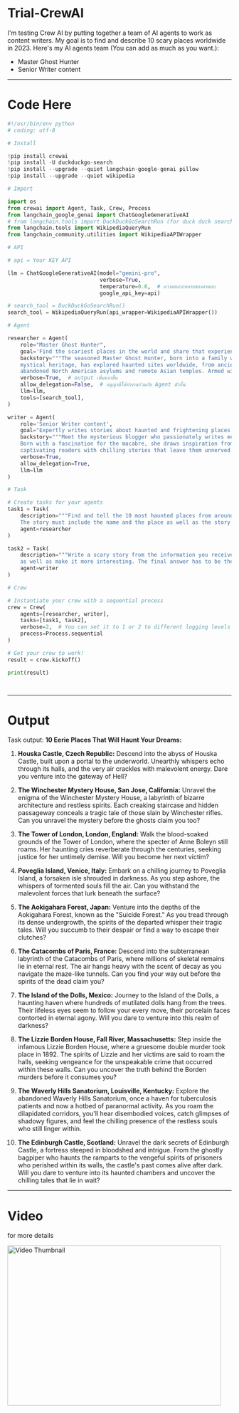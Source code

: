 # Trial-CrewAI

I'm testing Crew AI by putting together a team of AI agents to work as content writers. My goal is to find and describe 10 scary places worldwide in 2023. Here's my AI agents team (You can add as much as you want.):

- Master Ghost Hunter
- Senior Writer content

---

# Code Here

```python
#!/usr/bin/env python
# coding: utf-8

# Install

!pip install crewai
!pip install -U duckduckgo-search
!pip install --upgrade --quiet langchain-google-genai pillow
!pip install --upgrade --quiet wikipedia

# Import

import os
from crewai import Agent, Task, Crew, Process
from langchain_google_genai import ChatGoogleGenerativeAI
# from langchain.tools import DuckDuckGoSearchRun (for duck duck search)
from langchain.tools import WikipediaQueryRun
from langchain_community.utilities import WikipediaAPIWrapper

# API

# api = Your KEY API

llm = ChatGoogleGenerativeAI(model="gemini-pro",
                             verbose=True,
                             temperature=0.6,  # ความหลากหลายของคำตอบ
                             google_api_key=api)

# search_tool = DuckDuckGoSearchRun()
search_tool = WikipediaQueryRun(api_wrapper=WikipediaAPIWrapper())

# Agent

researcher = Agent(
    role="Master Ghost Hunter",
    goal='Find the scariest places in the world and share that experiences.',
    backstory="""The seasoned Master Ghost Hunter, born into a family with a 
    mystical heritage, has explored haunted sites worldwide, from ancient European castles to 
    abandoned North American asylums and remote Asian temples. Armed with occult knowledge and advanced equipment""",
    verbose=True,  # output เพิ่มมากขึ้น
    allow_delegation=False,  # อนุญาติให้ทำงานร่วมกับ Agent ตัวอื่น
    llm=llm,
    tools=[search_tool],
)

writer = Agent(
    role='Senior Writer content',
    goal="Expertly writes stories about haunted and frightening places.",
    backstory="""Meet the mysterious blogger who passionately writes eerie tales on her blog. 
    Born with a fascination for the macabre, she draws inspiration from haunted places and folklore, 
    captivating readers with chilling stories that leave them unnerved.""",
    verbose=True,
    allow_delegation=True,
    llm=llm
)

# Task

# Create tasks for your agents
task1 = Task(
    description="""Find and tell the 10 most haunted places from around the world that you think are the scariest in 2023. 
    The story must include the name and the place as well as the story that made the place scary in detail.""",
    agent=researcher
)

task2 = Task(
    description="""Write a scary story from the information you received to make it even scarier but not distort the truth, 
    as well as make it more interesting. The final answer has to be the 10 scariest places written to attract people to read..""",
    agent=writer
)

# Crew

# Instantiate your crew with a sequential process
crew = Crew(
    agents=[researcher, writer],
    tasks=[task1, task2],
    verbose=2,  # You can set it to 1 or 2 to different logging levels
    process=Process.sequential
)

# Get your crew to work!
result = crew.kickoff()

print(result)




```
---
# Output

Task output: **10 Eerie Places That Will Haunt Your Dreams:**

1. **Houska Castle, Czech Republic:** Descend into the abyss of Houska Castle, built upon a portal to the underworld. Unearthly whispers echo through its halls, and the very air crackles with malevolent energy. Dare you venture into the gateway of Hell?

2. **The Winchester Mystery House, San Jose, California:** Unravel the enigma of the Winchester Mystery House, a labyrinth of bizarre architecture and restless spirits. Each creaking staircase and hidden passageway conceals a tragic tale of those slain by Winchester rifles. Can you unravel the mystery before the ghosts claim you too?

3. **The Tower of London, London, England:** Walk the blood-soaked grounds of the Tower of London, where the specter of Anne Boleyn still roams. Her haunting cries reverberate through the centuries, seeking justice for her untimely demise. Will you become her next victim?

4. **Poveglia Island, Venice, Italy:** Embark on a chilling journey to Poveglia Island, a forsaken isle shrouded in darkness. As you step ashore, the whispers of tormented souls fill the air. Can you withstand the malevolent forces that lurk beneath the surface?

5. **The Aokigahara Forest, Japan:** Venture into the depths of the Aokigahara Forest, known as the "Suicide Forest." As you tread through its dense undergrowth, the spirits of the departed whisper their tragic tales. Will you succumb to their despair or find a way to escape their clutches?

6. **The Catacombs of Paris, France:** Descend into the subterranean labyrinth of the Catacombs of Paris, where millions of skeletal remains lie in eternal rest. The air hangs heavy with the scent of decay as you navigate the maze-like tunnels. Can you find your way out before the spirits of the dead claim you?

7. **The Island of the Dolls, Mexico:** Journey to the Island of the Dolls, a haunting haven where hundreds of mutilated dolls hang from the trees. Their lifeless eyes seem to follow your every move, their porcelain faces contorted in eternal agony. Will you dare to venture into this realm of darkness?

8. **The Lizzie Borden House, Fall River, Massachusetts:** Step inside the infamous Lizzie Borden House, where a gruesome double murder took place in 1892. The spirits of Lizzie and her victims are said to roam the halls, seeking vengeance for the unspeakable crime that occurred within these walls. Can you uncover the truth behind the Borden murders before it consumes you?

9. **The Waverly Hills Sanatorium, Louisville, Kentucky:** Explore the abandoned Waverly Hills Sanatorium, once a haven for tuberculosis patients and now a hotbed of paranormal activity. As you roam the dilapidated corridors, you'll hear disembodied voices, catch glimpses of shadowy figures, and feel the chilling presence of the restless souls who still linger within.

10. **The Edinburgh Castle, Scotland:** Unravel the dark secrets of Edinburgh Castle, a fortress steeped in bloodshed and intrigue. From the ghostly bagpiper who haunts the ramparts to the vengeful spirits of prisoners who perished within its walls, the castle's past comes alive after dark. Will you dare to venture into its haunted chambers and uncover the chilling tales that lie in wait?

---
# Video

for more details

<a href="[https://youtu.be/xRhMbdppa_4](https://youtu.be/afWFlaSvmC0?si=L3w_5AM1NRI8VVO0)" target="_blank">
  <img src="[https://img.youtube.com/vi/xRhMbdppa_4](https://youtu.be/afWFlaSvmC0?si=L3w_5AM1NRI8VVO0)/Present.jpg" alt="Video Thumbnail" width="480" height="360">
</a>

